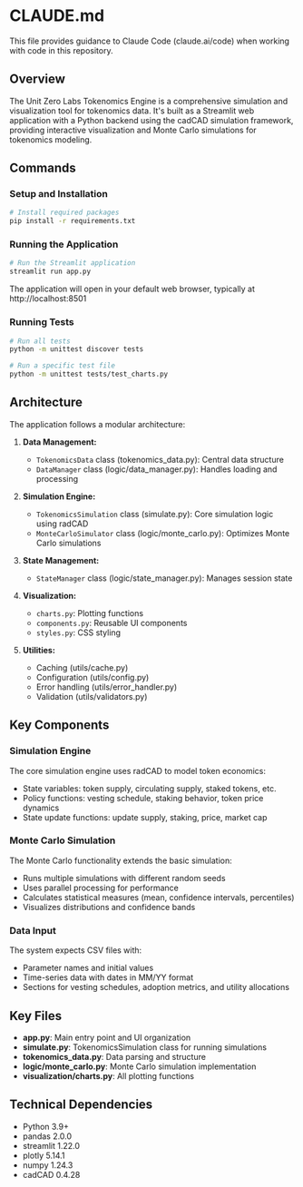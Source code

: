 # CLAUDE.md

This file provides guidance to Claude Code (claude.ai/code) when working with code in this repository.

## Overview

The Unit Zero Labs Tokenomics Engine is a comprehensive simulation and visualization tool for tokenomics data. It's built as a Streamlit web application with a Python backend using the cadCAD simulation framework, providing interactive visualization and Monte Carlo simulations for tokenomics modeling.

## Commands

### Setup and Installation

```bash
# Install required packages
pip install -r requirements.txt
```

### Running the Application

```bash
# Run the Streamlit application
streamlit run app.py
```

The application will open in your default web browser, typically at http://localhost:8501

### Running Tests

```bash
# Run all tests
python -m unittest discover tests

# Run a specific test file
python -m unittest tests/test_charts.py
```

## Architecture

The application follows a modular architecture:

1. **Data Management:**
   - `TokenomicsData` class (tokenomics_data.py): Central data structure
   - `DataManager` class (logic/data_manager.py): Handles loading and processing

2. **Simulation Engine:**
   - `TokenomicsSimulation` class (simulate.py): Core simulation logic using radCAD
   - `MonteCarloSimulator` class (logic/monte_carlo.py): Optimizes Monte Carlo simulations

3. **State Management:**
   - `StateManager` class (logic/state_manager.py): Manages session state

4. **Visualization:**
   - `charts.py`: Plotting functions
   - `components.py`: Reusable UI components
   - `styles.py`: CSS styling

5. **Utilities:**
   - Caching (utils/cache.py)
   - Configuration (utils/config.py)
   - Error handling (utils/error_handler.py)
   - Validation (utils/validators.py)

## Key Components

### Simulation Engine

The core simulation engine uses radCAD to model token economics:
- State variables: token supply, circulating supply, staked tokens, etc.
- Policy functions: vesting schedule, staking behavior, token price dynamics
- State update functions: update supply, staking, price, market cap

### Monte Carlo Simulation

The Monte Carlo functionality extends the basic simulation:
- Runs multiple simulations with different random seeds
- Uses parallel processing for performance
- Calculates statistical measures (mean, confidence intervals, percentiles)
- Visualizes distributions and confidence bands

### Data Input

The system expects CSV files with:
- Parameter names and initial values
- Time-series data with dates in MM/YY format
- Sections for vesting schedules, adoption metrics, and utility allocations

## Key Files

- **app.py**: Main entry point and UI organization
- **simulate.py**: TokenomicsSimulation class for running simulations
- **tokenomics_data.py**: Data parsing and structure
- **logic/monte_carlo.py**: Monte Carlo simulation implementation
- **visualization/charts.py**: All plotting functions

## Technical Dependencies

- Python 3.9+
- pandas 2.0.0
- streamlit 1.22.0
- plotly 5.14.1
- numpy 1.24.3
- cadCAD 0.4.28